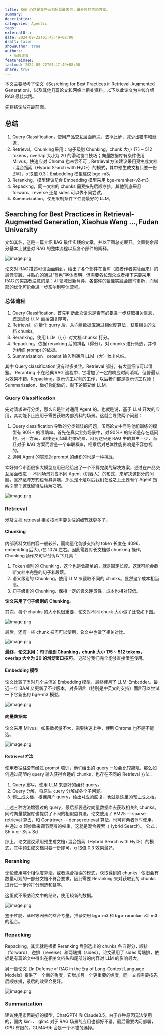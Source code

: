 ```yaml
---
title: RAG 仍然是某些业务场景最古老，最经典的落地方案。
summary: 
description: 
categories: Agentic
tags: 
externalUrl: 
date: 2024-09-22T01:47:49+08:00
draft: false
showauthor: true
authors:
  - 蚂蚁无双
featureimage: 
lastmod: 2024-09-22T01:47:49+08:00
share: true
---
```

本文主要参考了论文《Searching for Best Practices in Retrieval-Augmented Generation》，以及其他几篇论文和网络上相关资料。以下以此论文为主线介绍 RAG 最佳实践。

先将结论放在最前面。

## 总结

1. Query Classification，使用产品交互层面解决，去掉此步，减少出错率和延迟。
2. Retrieval，Chunking 采用：句子级别 Chunking，chunk 大小 175 ~ 512 tokens，overlap 大小为 20 的滑动窗口技巧；向量数据库有条件使用 Milvus，快速应对 Chroma 也未尝不可；Retrieval 方法建议采用预生成文档+混合搜索（Hybrid Search with HyDE）的模式，其中预生成文档只要一份即可，α 取值 0.3；Embedding 模型建议 bge-m3。
3. Reranking，模型建议配合 Embedding 模型采用  bge-reranker-v2-m3。
4. Repacking，同一文档的 chunks 需要按先后顺序排，其他到底采用 forward、reverse 还是 sides 可以做不同尝试。
5. Summarization，使用限制条件下性能最好的 LLM。
## Searching for Best Practices in Retrieval-Augmented Generation, Xiaohua Wang ..., Fudan University

文如其名，这是一篇介绍 RAG 最佳实践的文章，并以下图总览展开。文章剩余部分基本上就是对 RAG 的整体流程以及各个部件的阐释。

![image.png](https://picgo202.oss-cn-hangzhou.aliyuncs.com/20240921171715.png)

论文对 RAG 描述可谓面面俱到，给出了各个部件在当时（或者作者实验而来）的最佳实践，并贴心的通过“蓝色”字体表明。但需要各位观众或者接下来要采用 RAG 的实践者注意的是：AI 领域日新月异，各部件的最佳实践会随时更新，而局部的优化可能会进一步影响到整体流程。 

### 总体流程

1. Query Classification，首先判断此次请求是否有必要进一步获取相关信息，还是通过 LLM 直接回复即可。
2. Retrieval，向量化 query 后，从向量数据库通过相似度算法，获取相关的文档 chunks。
3. Reranking，使用 LLM（小）对文档 chunks 打分。
4. Repacking，依据 reranking 后的排名（得分），对 chunks 进行筛选，并作为组织 prompt 的依据。
5. Summarization，prompt 输入到通用 LLM（大）给出总结。

其中 Query classification 没有过多关注。Retrieval 部分，有大量细节可以借鉴。 Reranking 不在经典 RAG 流程中，它增加了一定的响应时间消耗，但普遍认为效果不错。Repacking，提示词工程师的工作，以后我们都是提示词工程师！Summarization，做好你能做的，剩下的都交给 LLM。

### Query Classification

先对请求进行分类，那么它是针对通用 Agent 的。也就是说，基于 LLM 开发的应用，其功能不止应用于需要获取内部资料的场景。这就会导致两个问题：

1. Query classification 导致的分类错误的问题，虽然论文中号称他们训练的模型有 90%+ 的准确率。首先在真实业务场景中，对 90%+ 的结论是存在疑问的。另一方面，即使达到如此的准确率，因为这只是 RAG 中的其中一步，而且对于 RAG 方案而言是一个串联概率，相乘后对总体性能影响是不容忽视的。
2. 通用 Agent 的实现对 prompt 的组织的也是一种挑战。

幸好如今市面很多大模型应用已经给出了一个不算完美的解决方案，通过在产品交互层面改进 -- 不同场景对应不同 Agent（机器人）的形式，来解决这部分的问题。显然这种方式也有其弊端，那么是不是以后我们在这之上还要有个 Agent 搜索引擎？这就留待后续解决吧。

![image.png](https://picgo202.oss-cn-hangzhou.aliyuncs.com/20240921224719.png)

### Retrieval

涉及文档 retrieval 相关技术需要关注的细节就更多了。

#### Chunking
内部资料文档内容一般较长，而向量化能够支持的 token 长度在 4096，embedding 后大小在 1024 左右。因此需要对长文档做 chunking 操作。Chunking 操作又可以分为以下几类：

1. Token 级别的 Chunking，这个也是做简单的，就是固定长度。这就可能会截断文档中完整的句子和段落。
2. 语义级别的 Chunking，使用 LLM 来截取不同的 chunks。显然这个成本相当高。
3. 句子级别的 Chunking，保持一定的语义连贯性，成本也相对较低。

**论文采用了句子级别的 Chunking。**

其次，每个 chunks 的大小也很重要，论文对不同 chunk 大小做了比较如下图。

![image.png](https://picgo202.oss-cn-hangzhou.aliyuncs.com/20240921232935.png)

最后，还有一些 chunk 技巧可以使用，论文中也做了相关对比。

![image.png](https://picgo202.oss-cn-hangzhou.aliyuncs.com/20240921233259.png)

**最终，论文采用：句子级别 Chunking，chunk 大小 175 ~ 512 tokens，overlap 大小为 20 的滑动窗口技巧。** 这部分我们完全能够直接借鉴使用。

#### Embedding 模型

论文比较了当时几个主流的 Embedding 模型，最终使用了 LLM-Embedder。最近一年 BAAI 又更新了不少版本，对多语言（特别是中英文的支持）而言可以尝试一下它新出的 bge-m3 模型。

![image.png](https://picgo202.oss-cn-hangzhou.aliyuncs.com/20240921233753.png)

#### 向量数据库

论文采用 Milvus。如果数据量不大，需要快速上手，使用 Chroma 也不是不能选。

![image.png](https://picgo202.oss-cn-hangzhou.aliyuncs.com/20240921234221.png)

#### Retrieval 方法

使用者往往没有经过 prompt 培训，他们给出的 query 一般会比较简陋。那么如何通过简陋的 query 输入获得合适的 chunks，也存在不同的 Retrieval 方法：

1. Query 重写，使用 LLM 来更好的组织 query。
2. Query 分解，将原生 query 分解成各个子问题。
3. 预生成文档，根据用户 query，给出对应的回复，也就是这里的预生成文档。

上述三种方法增强过的 query，最后都要通过向量数据库去获取相关的 chunks。同时向量数据库也提供了不同的相似度算法，论文使用了 BM25 -- sparse retrieval 算法，和 Contriever -- dense retrieval 算法。也可将两者同时使用，并通过 α 超参数来调节两者的权重，这就是混合搜索（Hybrid Search）。
公式：Sh = α · Ss + Sd

综上，论文建议采用预生成文档+混合搜索（Hybrid Search with HyDE）的模式，其中预生成文档只要一份即可，α 取值 0.3 效果最好。

### Reranking

无论使用哪个相似度算法，或者混合搜索的模式，获取得到的 chunks，依旧会有数量可观的一部分文档不符合要求。因此需要 Reranking 来对获取到的 chunks 进行进一步的打分删选和排序。

这里就不采纳论文中的结论，使用较新的数据。

![image.png](https://picgo202.oss-cn-hangzhou.aliyuncs.com/20240918112519.png)

鉴于性能、延迟等因素的综合考量，推荐使用 bge-m3 和 bge-reranker-v2-m3 的组合。

### Repacking

Repacking，其实就是根据 Reranking 后删选出的 chunks 各自得分，顺排（forward）、逆排（reverse）和两端排（sides）。论文采用了 sides 两端排，依据是有篇论文中得出在相关文档头和尾部分的内容对 LLM 的影响最大。

另一篇论文《In Defense of RAG in the Era of Long-Context Language Models》提供了一个新的角度，它增加另一个更重要的纬度，同一文档需要按先后顺序排，最后的效果会更好。

![image.png](https://picgo202.oss-cn-hangzhou.aliyuncs.com/20240922005402.png)


### Summarization

建议使用市面最好的模型，ChatGPT4 和 Claude3.5。由于各种原因无法使用的，国内 kimi 、 glm4 对于 RAG 场景的应用也都好不错。最后需要内网部署，GPU 有限的，GLM4-9b 会是一个不错的选择。

